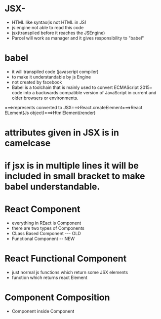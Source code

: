  # JSX-
 - HTML like syntax(is not HTML in JS)
 - js engine not able to read this code
 - jsx(transpiled before it reaches the JSEngine)
 - Parcel will work as manager and it gives responsibility to "babel" 

 # babel
 - it will transpiled code (javascript compiler)
 - to make it understandable by js Engine
 - not created by facebook
 - Babel is a toolchain that is mainly used to convert ECMAScript 2015+ code into a backwards compatible version of JavaScript in current and older browsers or environments.

===>represents converted to
 JSX===>React.createElement===>React ELement(Js object)===>HtmlElement(render)

 # attributes given in JSX is in camelcase


 # if jsx is in multiple lines it will be included in small bracket to make babel understandable.



# React Component 
- everything in REact is Component
- there are two types of Components 
- CLass Based Component --- OLD
-  Functional Component -- NEW

# React Functional Component
- just normal js functions which return some JSX elements  
-  function which returns react Element  

# Component Composition
- Component inside Component